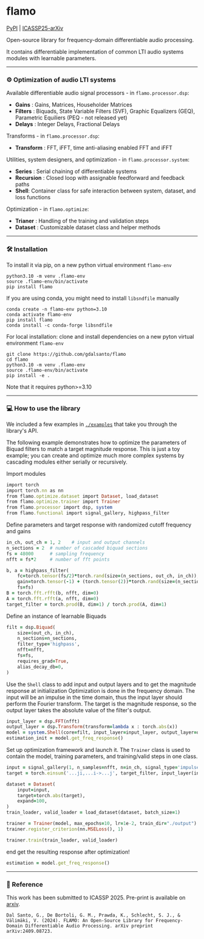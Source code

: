 # flamo
[PyPI](https://pypi.org/project/flamo/) | [ICASSP25-arXiv](https://arxiv.org/abs/2409.08723) 

Open-source library for frequency-domain differentiable audio processing.

It contains differentiable implementation of common LTI audio systems modules with learnable parameters.

---

### ⚙️ Optimization of audio LTI systems

Available differentiable audio signal processors - in `flamo.processor.dsp`: 
- **Gains** : Gains, Matrices, Householder Matrices
- **Filters** : Biquads, State Variable Filters (SVF), Graphic Equalizers (GEQ), Parametric Equiliers (PEQ - not released yet)
- **Delays** : Integer Delays, Fractional Delays 

Transforms  - in `flamo.processor.dsp`: 
- **Transform** : FFT, iFFT, time anti-aliasing enabled FFT and iFFT 


Utilities, system designers, and optimization - in `flamo.processor.system`:
- **Series** : Serial chaining of differentiable systems 
- **Recursion** : Closed loop with assignable feedforward and feedback paths
- **Shell**: Container class for safe interaction between system, dataset, and loss functions

Optimization - in `flamo.optimize`:
- **Trianer** : Handling of the training and validation steps 
- **Dataset** : Customizable dataset class and helper methods 

--- 

### 🛠️ Installation
To install it via pip, on a new python virtual environment `flamo-env` 
```
python3.10 -m venv .flamo-env
source .flamo-env/bin/activate
pip install flamo
```
If you are using conda, you might need to install `libsndfile` manually
```
conda create -n flamo-env python=3.10
conda activate flamo-env
pip install flamo
conda install -c conda-forge libsndfile
```

For local installation: clone and install dependencies on a new pyton virtual environment `flamo-env` 
```
git clone https://github.com/gdalsanto/flamo
cd flamo
python3.10 -m venv .flamo-env
source .flamo-env/bin/activate
pip install -e .
```
Note that it requires python>=3.10

---

### 💻 How to use the library

We included a few examples in [`./examples`](https://github.com/gdalsanto/flamo/tree/main/examples) that take you through the library's API. 

The following example demonstrates how to optimize the parameters of Biquad filters to match a target magnitude response. This is just a toy example; you can create and optimize much more complex systems by cascading modules either serially or recursively. 

Import modules 
```ruby
import torch
import torch.nn as nn
from flamo.optimize.dataset import Dataset, load_dataset
from flamo.optimize.trainer import Trainer
from flamo.processor import dsp, system
from flamo.functional import signal_gallery, highpass_filter

```
Define parameters and target response with randomized cutoff frequency and gains

```ruby
in_ch, out_ch = 1, 2    # input and output channels
n_sections = 2  # number of cascaded biquad sections
fs = 48000      # sampling frequency
nfft = fs*2     # number of fft points

b, a = highpass_filter(
    fc=torch.tensor(fs/2)*torch.rand(size=(n_sections, out_ch, in_ch)), 
    gain=torch.tensor(-1) + (torch.tensor(2))*torch.rand(size=(n_sections, out_ch, in_ch)), 
    fs=fs)
B = torch.fft.rfft(b, nfft, dim=0)
A = torch.fft.rfft(a, nfft, dim=0)
target_filter = torch.prod(B, dim=1) / torch.prod(A, dim=1)

```

Define an instance of learnable Biquads

```ruby
filt = dsp.Biquad(
    size=(out_ch, in_ch), 
    n_sections=n_sections,
    filter_type='highpass',
    nfft=nfft,
    fs=fs,
    requires_grad=True,
    alias_decay_db=0,
)   
```

Use the `Shell` class to add input and output layers and to get the magnitude response at initialization 
Optimization is done in the frequency domain. The input will be an impulse in the time domain, thus the input layer should perform the Fourier transform.
The target is the magnitude response, so the output layer takes the absolute value of the filter's output.  

```ruby
input_layer = dsp.FFT(nfft)
output_layer = dsp.Transform(transform=lambda x : torch.abs(x))
model = system.Shell(core=filt, input_layer=input_layer, output_layer=output_layer)    
estimation_init = model.get_freq_response()

````

Set up optimization framework and launch it. The `Trainer` class is used to contain the model, training parameters, and training/valid steps in one class. 

```ruby
input = signal_gallery(1, n_samples=nfft, n=in_ch, signal_type='impulse', fs=fs)
target = torch.einsum('...ji,...i->...j', target_filter, input_layer(input))

dataset = Dataset(
    input=input,
    target=torch.abs(target),
    expand=100,
)
train_loader, valid_loader = load_dataset(dataset, batch_size=1)

trainer = Trainer(model, max_epochs=10, lr=1e-2, train_dir="./output")
trainer.register_criterion(nn.MSELoss(), 1)

trainer.train(train_loader, valid_loader)
```
end get the resulting response after optimization! 

```ruby
estimation = model.get_freq_response()
```

---
### 📖 Reference

This work has been submitted to ICASSP 2025. Pre-print is available on [arxiv](https://arxiv.org/abs/2409.08723). 

```Dal Santo, G., De Bortoli, G. M., Prawda, K., Schlecht, S. J., & Välimäki, V. (2024). FLAMO: An Open-Source Library for Frequency-Domain Differentiable Audio Processing. arXiv preprint arXiv:2409.08723.```

